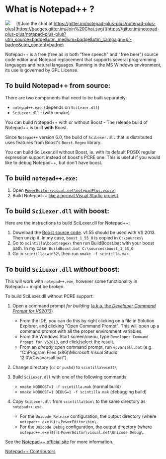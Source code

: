What is Notepad++ ?
===================


[<img src="https://notepad-plus-plus.org/assets/images/communityDiscussionOrange.png">](https://notepad-plus-plus.org/community/)  &nbsp;&nbsp;&nbsp;&nbsp;[![Join the chat at https://gitter.im/notepad-plus-plus/notepad-plus-plus](https://badges.gitter.im/Join%20Chat.svg)](https://gitter.im/notepad-plus-plus/notepad-plus-plus?utm_source=badge&utm_medium=badge&utm_campaign=pr-badge&utm_content=badge)

Notepad++ is a free (free as in both "free speech" and "free beer") source code
editor and Notepad replacement that supports several programming languages and
natural languages. Running in the MS Windows environment, its use is governed by
GPL License.



To build Notepad++ from source:
-------------------------------

There are two components that need to be built separately:

 - `notepad++.exe`: (depends on `SciLexer.dll`)
 - `SciLexer.dll` : (with nmake)

You can build Notepad++ with *or* without Boost - The release build of
Notepad++ is built **with** Boost.

Since `Notepad++` version 6.0, the build of `SciLexer.dll` that is distributed
uses features from Boost's `Boost.Regex` library.

You can build SciLexer.dll without Boost, ie. with its default POSIX regular
expression support instead of boost's PCRE one. This is useful if you would
like to debug Notepad++, but don't have boost.

## To build `notepad++.exe`:

 1. Open [`PowerEditor\visual.net\notepadPlus.vcproj`](https://github.com/notepad-plus-plus/notepad-plus-plus/blob/master/PowerEditor/visual.net/notepadPlus.vcxproj)
 2. Build Notepad++ [like a normal Visual Studio project](https://msdn.microsoft.com/en-us/library/7s88b19e.aspx).



## To build `SciLexer.dll` with boost:

Here are the instructions to build SciLexer.dll for Notepad++:

 1. Download the [Boost source code](http://sourceforge.net/projects/boost/files/boost/1.55.0/).
    v1.55 should be used with VS 2013. Then unzip it. In my case, `boost_1_55_0` is copied in `C:\sources\`
 2. Go to `scintilla\boostregex\` then run BuildBoost.bat with your boost path.
    In my case: `BuildBoost.bat C:\sources\boost_1_55_0`
 3. Go in `scintilla\win32\` then run `nmake -f scintilla.mak`



## To build `SciLexer.dll` *without* boost:

This will work with `notepad++.exe`, however some functionality in Notepad++ might be broken.

To build SciLexer.dll without PCRE support:

 1. Open a command prompt *for building* ([a.k.a. the *Developer Command Prompt for VS2013*](https://msdn.microsoft.com/en-us/library/f2ccy3wt.aspx))
    - From the IDE, you can do this by right clicking on a file in Solution Explorer,
      and clicking "Open Command Prompt". This will open up a command prompt with all the proper environment variables.
    - From the Windows Start screen/menu, type `Developer Command Prompt for VS2013`,
      and click/select the result.
    - From an *already open* command prompt, run `vcvarsall.bat`
      (e.g. "C:\Program Files (x86)\Microsoft Visual Studio 12.0\VC\vcvarsall.bat").

 2. Change directory (`cd` or `pushd`) to `scintilla\win32\`

 3. Build `SciLexer.dll` with one of the following commands:
    - `nmake NOBOOST=1 -f scintilla.mak`         (normal build)
    - `nmake NOBOOST=1 DEBUG=1 -f scintilla.mak` (debugging build)

 4. Copy `SciLexer.dll` from `scintilla\bin\` to the same directory as `notepad++.exe`.
    - For the `Unicode Release` configuration, the output directory
      (where `notepad++.exe` is) is `PowerEditor\bin\`.
    - For the `Unicode Debug` configuration, the output directory
      (where `notepad++.exe` is) is `PowerEditor\visual.net\Unicode Debug\`.


See the [Notepad++ official site](http://notepad-plus-plus.org/) for more information.

[Notepad++ Contributors](http://notepad-plus-plus.org/contributors)
